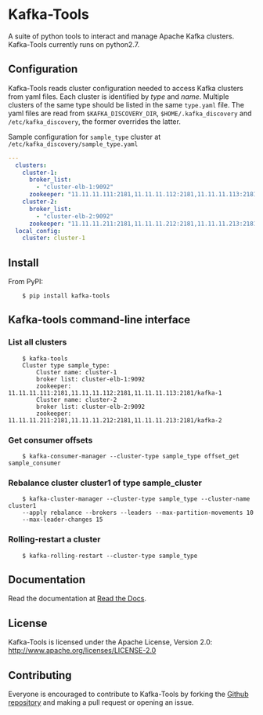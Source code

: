 # Kafka-Tools

A suite of python tools to interact and manage Apache Kafka clusters.
Kafka-Tools currently runs on python2.7.

## Configuration

Kafka-Tools reads cluster configuration needed to access Kafka clusters from yaml files. Each cluster is identified by *type* and *name*.
Multiple clusters of the same type should be listed in the same `type.yaml` file.
The yaml files are read from `$KAFKA_DISCOVERY_DIR`, `$HOME/.kafka_discovery` and `/etc/kafka_discovery`, the former overrides the latter.


Sample configuration for `sample_type` cluster at `/etc/kafka_discovery/sample_type.yaml`

```yaml
---
  clusters:
    cluster-1:
      broker_list:
        - "cluster-elb-1:9092"
      zookeeper: "11.11.11.111:2181,11.11.11.112:2181,11.11.11.113:2181/kafka-1"
    cluster-2:
      broker_list:
        - "cluster-elb-2:9092"
      zookeeper: "11.11.11.211:2181,11.11.11.212:2181,11.11.11.213:2181/kafka-2"
  local_config:
    cluster: cluster-1
```

## Install

From PyPI:
```shell
    $ pip install kafka-tools
```


## Kafka-tools command-line interface

### List all clusters

```shell
    $ kafka-tools
    Cluster type sample_type:
        Cluster name: cluster-1
        broker list: cluster-elb-1:9092
        zookeeper: 11.11.11.111:2181,11.11.11.112:2181,11.11.11.113:2181/kafka-1
        Cluster name: cluster-2
        broker list: cluster-elb-2:9092
        zookeeper: 11.11.11.211:2181,11.11.11.212:2181,11.11.11.213:2181/kafka-2
```

### Get consumer offsets

```shell
    $ kafka-consumer-manager --cluster-type sample_type offset_get sample_consumer
```

### Rebalance cluster cluster1 of type sample_cluster

```shell
    $ kafka-cluster-manager --cluster-type sample_type --cluster-name cluster1
    --apply rebalance --brokers --leaders --max-partition-movements 10
    --max-leader-changes 15
```

### Rolling-restart a cluster

```shell
    $ kafka-rolling-restart --cluster-type sample_type
```
## Documentation

Read the documentation at [Read the Docs](http://kafka-tools.readthedocs.io/en/latest/).

## License

Kafka-Tools is licensed under the Apache License, Version 2.0: http://www.apache.org/licenses/LICENSE-2.0

## Contributing

Everyone is encouraged to contribute to Kafka-Tools by forking the
[Github repository](http://github.com/Yelp/kafka-tools) and making a pull request or opening an issue.
